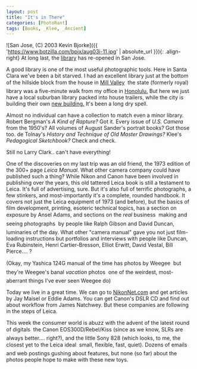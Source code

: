```yaml
---
layout: post
title: "It's in There"
categories: [PhotoRant]
tags: [Books, _Klee, _Ancient]
---
```



![San Jose, (C) 2003 Kevin Bjorke]({{ 'https://www.botzilla.com/bpix/aug03i-11.jpg' | absolute_url }}){: .align-right}
At long last, the <a href="http://www.sjlibrary.org/">library</a> has re-opened in San Jose.

A good library is one of the most useful photographic tools. Here in Santa Clara we've been a bit starved. I had an excellent library just at the bottom of the hillside block from the house in <a href="http://millvalleylibrary.org/">Mill Valley</a> &#151; the state (formerly royal) library was a five-minute walk from my office in <a href="http://www.hcc.hawaii.edu/hspls/hsl/hslov.html">Honolulu.</a> But here we just have a local suburban library packed into house trailers, while the city is building their own <a href="http://www.library.ci.santa-clara.ca.us/">new building.</a> It's been a long dry spell.

Almost no individual can have a collection to match even a minor library. Robert Bergman's <i>A Kind of Rapture?</i> Got it. Every issue of <i>U.S. Camera</i> from the 1950's? All volumes of August Sander's portrait books? Got those too. de Tolnay's <i>History and Technique of Old Master Drawings?</i> Klee's <i>Pedagogical Sketchbook?</i> Check and check.


<!--more-->

Still no Larry Clark.. can't have everything!

One of the discoveries on my last trip was an old friend, the 1973 edition of the 300+ page <i>Leica Manual.</i> What other camera company could have published such a thing? While Nikon and Canon have been involved in publishing over the years, this old tattered Leica book is still a testament to Leica. It's full of advertising, sure. But it's also full of terrific photographs, a few stinkers, and most-importantly it's a complete, rounded handbook. It covers not just the Leica equipment of 1973 (and before), but the basics of film development, printing, esoteric technical topics, has a section on exposure by Ansel Adams, and sections on the <i>real</i> business &#151; making and seeing photographs &#151; by people like Ralph Gibson and David Duncan, luminaries of the day. What other "camera manual" gave you not just film-loading instructions but portfolios and interviews with people like Duncan, Eva Rubinstein, Henri Cartier-Bresson, Elliot Erwitt, David Vestal, Bill Pierce.... ?

(Okay, my Yashica 124G manual of the time has photos by Weegee &#151; but they're Weegee's banal <i>vacation</i> photos &#151; one of the weirdest, most-aberrant things I've ever seen Weegee do)

Today we live in a great time. We can go to <a href="http://www.nikonnet.com">NikonNet.com</a> and get articles by Jay Maisel or Eddie Adams. You can get Canon's DSLR CD and find out about workflow from James Natchwey. But these companies are following in the steps of Leica.

This week the consumer world is abuzz with the advent of the latest round of digitals &#151; the Canon EOS300D/Rebel/Kiss (since as we know, SLRs are always better.... right?), and the little Sony 828 (which looks, to me, the closest yet to the Leica ideal &#151; small, flexible, fast, quiet). Dozens of emails and web postings gushing about features, but none (so far) about the photos people hope to make with these new toys.
